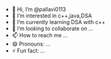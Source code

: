 - 👋 Hi, I’m @pallavi0113
- 👀 I’m interested in c++,java,DSA
- 🌱 I’m currently learning DSA with c++
- 💞️ I’m looking to collaborate on ...
- 📫 How to reach me ...
- 😄 Pronouns: ...
- ⚡ Fun fact: ...

<!---
pallavi0113/pallavi0113 is a ✨ special ✨ repository because its `README.md` (this file) appears on your GitHub profile.
You can click the Preview link to take a look at your changes.
--->
